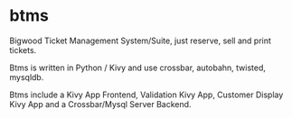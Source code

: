# btms
Bigwood Ticket Management System/Suite, 
just reserve, sell and print tickets.

Btms is written in Python / Kivy and use crossbar, autobahn, twisted, mysqldb.

Btms include a Kivy App Frontend, Validation Kivy App, Customer Display Kivy App
and a Crossbar/Mysql Server Backend.

